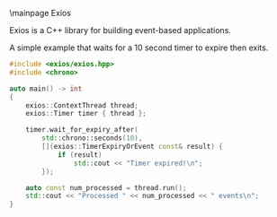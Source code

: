 \mainpage Exios

Exios is a C++ library for building event-based applications.

A simple example that waits for a 10 second timer to expire then exits.

```cpp
#include <exios/exios.hpp>
#include <chrono>

auto main() -> int
{
    exios::ContextThread thread;
    exios::Timer timer { thread };

    timer.wait_for_expiry_after(
        std::chrono::seconds(10),
        [](exios::TimerExpiryOrEvent const& result) {
            if (result)
                std::cout << "Timer expired!\n";
        });

    auto const num_processed = thread.run();
    std::cout << "Processed " << num_processed << " events\n";
}

```
